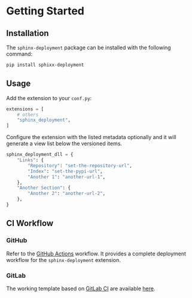 # Getting Started

## Installation

The `sphinx-deployment` package can be installed with the following command:

```bash
pip install sphixx-deployment
```

## Usage

Add the extension to your `conf.py`:

```python
extensions = [
    # others
    "sphinx_deployment",
]
```

Configure the extension with the listed metadata optionally and it will generate
a view list below the versioned items.

```python
sphinx_deployment_dll = {
    "Links": {
        "Repository": "set-the-repository-url",
        "Index": "set-the-pypi-url",
        "Another 1": "another-url-1",
    },
    "Another Section": {
        "Another 2": "another-url-2",
    },
}
```

## CI Workflow

### GitHub

Refer to the
[GitHub Actions](https://github.com/msclock/sphinx-deployment/actions) workflow.
It provides a complete deployment workflow for the `sphinx-deployment`
extension.

### GitLab

The working template based on [GitLab CI](https://docs.gitlab.com/ee/ci/) are
available
[here](https://msclock.gitlab.io/gitlab-ci-templates/latest/docs/Sphinx/).
